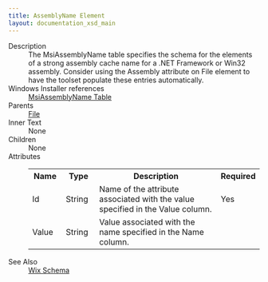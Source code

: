 ```yaml
---
title: AssemblyName Element
layout: documentation_xsd_main
---
```

<dl>
  <dt>Description</dt>
  <dd>                 The MsiAssemblyName table specifies the schema for the elements of a strong assembly cache name for a .NET Framework or Win32 assembly.                 Consider using the Assembly attribute on File element to have the toolset populate these entries automatically.             </dd>
  <dt>Windows Installer references</dt>
  <dd>
    <a href="http://msdn.microsoft.com/library/aa370062.aspx" target="_blank">MsiAssemblyName Table</a>
  </dd>
  <dt>Parents</dt>
  <dd>
    <a href="../file/">File</a>
  </dd>
  <dt>Inner Text</dt>
  <dd>None</dd>
  <dt>Children</dt>
  <dd>None</dd>
  <dt>Attributes</dt>
  <dd>
    <table cellspacing="0" cellpadding="0" class="schema">
      <tr>
        <th width="15%">Name</th>
        <th width="15%">Type</th>
        <th width="65%">Description</th>
        <th width="15%">Required</th>
      </tr>
      <tr>
        <td>Id</td>
        <td>String</td>
        <td>Name of the attribute associated with the value specified in the Value column.</td>
        <td>Yes</td>
      </tr>
      <tr>
        <td>Value</td>
        <td>String</td>
        <td>Value associated with the name specified in the Name column.</td>
        <td>&nbsp;</td>
      </tr>
    </table>
  </dd>
  <dt>See Also</dt>
  <dd>
    <a href="../">Wix Schema</a>
  </dd>
</dl>
